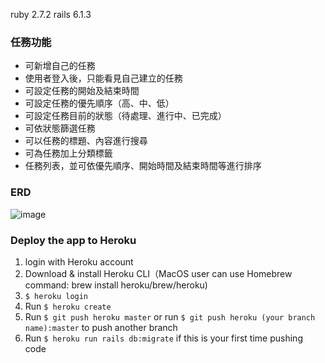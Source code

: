 ruby 2.7.2
rails 6.1.3

### 任務功能
- 可新增自己的任務
- 使用者登入後，只能看見自己建立的任務
- 可設定任務的開始及結束時間
- 可設定任務的優先順序（高、中、低）
- 可設定任務目前的狀態（待處理、進行中、已完成）
- 可依狀態篩選任務
- 可以任務的標題、內容進行搜尋
- 可為任務加上分類標籤
- 任務列表，並可依優先順序、開始時間及結束時間等進行排序

### ERD
![image](https://github.com/prodigy7748/task_manage_system/blob/master/img/ERD.png)

### Deploy the app to Heroku
1. login with Heroku account
2. Download & install Heroku CLI（MacOS user can use Homebrew command: brew install heroku/brew/heroku)
3. `$ heroku login`
4. Run `$ heroku create`
5. Run `$ git push heroku master` or run `$ git push heroku (your branch name):master` to push another branch
6. Run `$ heroku run rails db:migrate` if this is your first time pushing code
